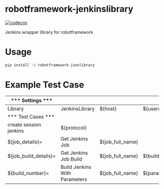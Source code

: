 # robotframework-jenkinslibrary
[![codecov](https://codecov.io/gh/Panchorn/robotframework-jenkinslibrary/branch/master/graph/badge.svg)](https://codecov.io/gh/Panchorn/robotframework-jenkinslibrary)

Jenkins wrapper library for robotframework

# Usage
```bash
pip install -U robotframework-jsonlibrary
```
# Example Test Case

*** Settings ***       |                       |                  |                 |                  |              |
---------------------- |---------------------- |----------------- |---------------- |----------------- |------------- |
Library                | JenkinsLibrary        | ${host}          | ${username}     | ${password}      | ${verify}    |
*** Test Cases ***     |                       |                  |                 |                  |              |
create session jenkins | ${protocol}           |                  |                 |                  |              |
${job_details}=        | Get Jenkins Job       | ${job_full_name} |                 |                  |              |
${job_build_details}=  | Get Jenkins Job Build | ${job_full_name} | ${build_number} |                  |              |
${build_number}=       | Build Jenkins With Parameters | ${job_full_name} | ${parameters_string} |     |              |
